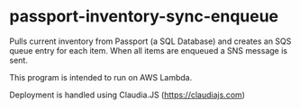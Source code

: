 # passport-inventory-sync-enqueue
Pulls current inventory from Passport (a SQL Database) and creates an SQS queue entry for each item. When all items are enqueued a SNS message is sent.

This program is intended to run on AWS Lambda.

Deployment is handled using Claudia.JS (https://claudiajs.com)